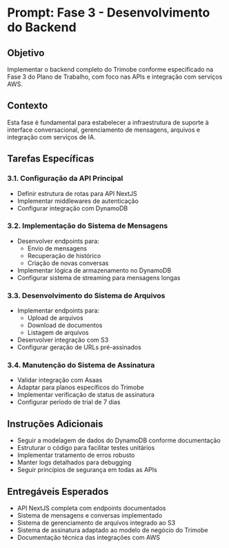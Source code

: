 # Prompt: Fase 3 - Desenvolvimento do Backend

## Objetivo
Implementar o backend completo do Trimobe conforme especificado na Fase 3 do Plano de Trabalho, com foco nas APIs e integração com serviços AWS.

## Contexto
Esta fase é fundamental para estabelecer a infraestrutura de suporte à interface conversacional, gerenciamento de mensagens, arquivos e integração com serviços de IA.

## Tarefas Específicas

### 3.1. Configuração da API Principal
- Definir estrutura de rotas para API NextJS
- Implementar middlewares de autenticação
- Configurar integração com DynamoDB

### 3.2. Implementação do Sistema de Mensagens
- Desenvolver endpoints para:
  - Envio de mensagens
  - Recuperação de histórico
  - Criação de novas conversas
- Implementar lógica de armazenamento no DynamoDB
- Configurar sistema de streaming para mensagens longas

### 3.3. Desenvolvimento do Sistema de Arquivos
- Implementar endpoints para:
  - Upload de arquivos
  - Download de documentos
  - Listagem de arquivos
- Desenvolver integração com S3
- Configurar geração de URLs pré-assinados

### 3.4. Manutenção do Sistema de Assinatura
- Validar integração com Asaas
- Adaptar para planos específicos do Trimobe
- Implementar verificação de status de assinatura
- Configurar período de trial de 7 dias

## Instruções Adicionais
- Seguir a modelagem de dados do DynamoDB conforme documentação
- Estruturar o código para facilitar testes unitários
- Implementar tratamento de erros robusto
- Manter logs detalhados para debugging
- Seguir princípios de segurança em todas as APIs

## Entregáveis Esperados
- API NextJS completa com endpoints documentados
- Sistema de mensagens e conversas implementado
- Sistema de gerenciamento de arquivos integrado ao S3
- Sistema de assinatura adaptado ao modelo de negócio do Trimobe
- Documentação técnica das integrações com AWS
